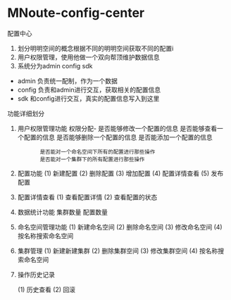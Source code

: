 # MNoute-config-center
配置中心

1. 划分明明空间的概念根据不同的明明空间获取不同的配置i
2. 用户权限管理，使用他做一个双向帮顶维护数据信息
3. 系统分为admin config sdk
 
 - admin 负责统一配制，作为一个数据
 - config 负责和admin进行交互，获取相关的配置信息
 - sdk 和config进行交互，真实的配置信息写入到这里
 
 
功能详细划分
 
1. 用户权限管理功能
    权限分配- 是否能够修改一个配置的信息
              是否能够查看一个配置的信息
              是否能够删除一个配置的信息
              是否能添加一个配置的信息
              
              是否能对一个命名空间下所有的配置进行那些操作
              是否能对一个集群下的所有配置进行那些操作
              
2. 配置功能
    (1) 新建配置
    (2) 删除配置
    (3) 增加配置
    (4) 配置详情查看
    (5) 发布配置


3. 配置详情查看
    (1) 查看配置详情
    (2) 查看配置的状态

3. 数据统计功能
    集群数量
    配置数量

5. 命名空间管理功能
   (1) 新建命名空间
   (2) 删除命名空间
   (3) 修改命名空间
   (4) 按名称搜索命名空间
   
6. 集群管理
    (1) 新建新建集群
    (2) 删除集群空间
    (3) 修改集群空间
    (4) 按名称搜索命名空间

7. 操作历史记录

    (1) 历史查看
    (2) 回滚
    